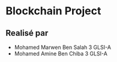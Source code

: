 
# Blockchain Project



## Realisé par

- Mohamed Marwen Ben Salah 3 GLSI-A
- Mohamed Amine Ben Chiba 3 GLSI-A

